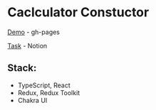 # Caclculator Constuctor

[Demo](https://sabanin-k.github.io/drag-n-drop-calc/) - gh-pages

[Task](https://www.notion.so/Frontend-e378a45c3a934dafb6e44f79da2a0040) - Notion


## Stack:
- TypeScript, React
- Redux, Redux Toolkit
- Chakra UI
